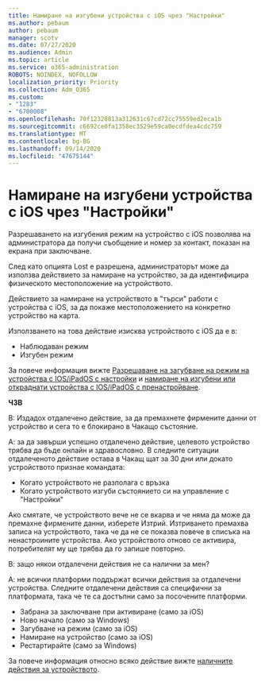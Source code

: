 ```yaml
---
title: Намиране на изгубени устройства с iOS чрез "Настройки"
ms.author: pebaum
author: pebaum
manager: scotv
ms.date: 07/27/2020
ms.audience: Admin
ms.topic: article
ms.service: o365-administration
ROBOTS: NOINDEX, NOFOLLOW
localization_priority: Priority
ms.collection: Adm_O365
ms.custom:
- "1283"
- "6700008"
ms.openlocfilehash: 70f12328813a312631c67cd72cc75559ed2eca1b
ms.sourcegitcommit: c6692ce0fa1358ec3529e59ca0ecdfdea4cdc759
ms.translationtype: MT
ms.contentlocale: bg-BG
ms.lasthandoff: 09/14/2020
ms.locfileid: "47675144"
---
```

# <a name="locating-lost-ios-devices-with-intune"></a>Намиране на изгубени устройства с iOS чрез "Настройки"

Разрешаването на изгубения режим на устройство с iOS позволява на администратора да получи съобщение и номер за контакт, показан на екрана при заключване.

След като опцията Lost е разрешена, администраторът може да използва действието за намиране на устройство, за да идентифицира физическото местоположение на устройството.

Действието за намиране на устройството в "търси" работи с устройства с iOS, за да покаже местоположението на конкретно устройство на карта.

Използването на това действие изисква устройството с iOS да е в:

- Наблюдаван режим
- Изгубен режим

За повече информация вижте [Разрешаване на загубване на режим на устройства с IOS/iPadOS с настройки](https://docs.microsoft.com/intune/device-lost-mode) и [намиране на изгубени или откраднати устройства с IOS/iPadOS с пренастройване](https://docs.microsoft.com/intune/device-locate).

**ЧЗВ**

В: Издадох отдалечено действие, за да премахнете фирмените данни от устройство и сега то е блокирано в Чакащо състояние.

А: за да завърши успешно отдалечено действие, целевото устройство трябва да бъде онлайн и здравословно. В следните ситуации отдалеченото действие остава в Чакащ щат за 30 дни или докато устройството признае командата:

- Когато устройството не разполага с връзка
- Когато устройството изгуби състоянието си на управление с "Настройки"

Ако смятате, че устройството вече не се вкарва и че няма да може да премахне фирмените данни, изберете Изтрий. Изтриването премахва записа на устройството, така че да не се показва повече в списъка на ненастроините устройства. Ако устройството отново се активира, потребителят му ще трябва да го запише повторно.

В: защо някои отдалечени действия не са налични за мен?

А: не всички платформи поддържат всички действия за отдалечени устройства. Следните отдалечени действия са специфични за платформата, така че те са достъпни само за посочените платформи.

- Забрана за заключване при активиране (само за iOS)
- Ново начало (само за Windows)
- Загубване на режим (само за iOS)
- Намиране на устройство (само за iOS)
- Рестартирайте (само за Windows)

За повече информация относно всяко действие вижте [наличните действия за устройството](https://docs.microsoft.com/intune/device-management#available-device-actions).